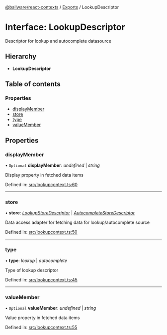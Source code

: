 [@ballware/react-contexts](../README.md) / [Exports](../modules.md) / LookupDescriptor

# Interface: LookupDescriptor

Descriptor for lookup and autocomplete datasource

## Hierarchy

* **LookupDescriptor**

## Table of contents

### Properties

- [displayMember](lookupdescriptor.md#displaymember)
- [store](lookupdescriptor.md#store)
- [type](lookupdescriptor.md#type)
- [valueMember](lookupdescriptor.md#valuemember)

## Properties

### displayMember

• `Optional` **displayMember**: *undefined* \| *string*

Display property in fetched data items

Defined in: [src/lookupcontext.ts:60](https://github.com/frankball/ballware-react-contexts/blob/bbedef5/src/lookupcontext.ts#L60)

___

### store

• **store**: [*LookupStoreDescriptor*](lookupstoredescriptor.md) \| [*AutocompleteStoreDescriptor*](autocompletestoredescriptor.md)

Data access adapter for fetching data for lookup/autocomplete source

Defined in: [src/lookupcontext.ts:50](https://github.com/frankball/ballware-react-contexts/blob/bbedef5/src/lookupcontext.ts#L50)

___

### type

• **type**: *lookup* \| *autocomplete*

Type of lookup descriptor

Defined in: [src/lookupcontext.ts:45](https://github.com/frankball/ballware-react-contexts/blob/bbedef5/src/lookupcontext.ts#L45)

___

### valueMember

• `Optional` **valueMember**: *undefined* \| *string*

Value property in fetched data items

Defined in: [src/lookupcontext.ts:55](https://github.com/frankball/ballware-react-contexts/blob/bbedef5/src/lookupcontext.ts#L55)
